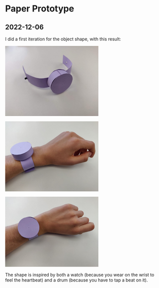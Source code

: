 # Paper Prototype

## 2022-12-06

I did a first iteration for the object shape, with this result:

<img
  src="images/2022-12-06_paperPrototype.jpg"
  alt="paperPrototype-alone"
  style="display: inline-block; margin: 0 auto; width: 300px">

<img
 src="images/2022-12-06_paperPrototypeOnWrist_Side.jpg"
 alt="paperPrototype-OnWrist-Side"
 style="display: inline-block; margin: 0 auto; width: 300px">

<img
 src="images/2022-12-06_paperPrototypeOnWrist_Top.jpg"
 alt="paperPrototype-OnWrist-Top"
 style="display: inline-block; margin: 0 auto; width: 300px">

The shape is inspired by both a watch (because you wear on the wrist to feel the heartbeat) and a drum (because you have to tap a beat on it).